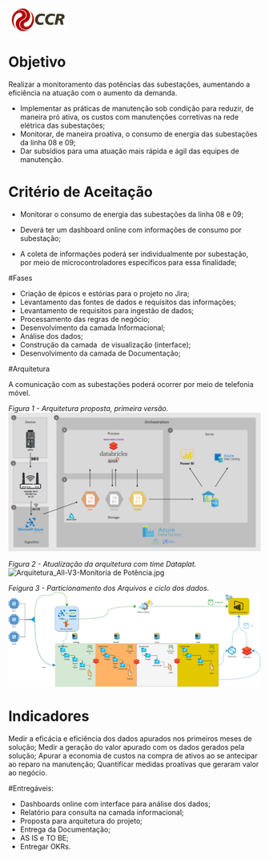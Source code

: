 ![Logo-grupo-ccr-Editado-v3.png](/.attachments/Logo-grupo-ccr-Editado-v3-c966143a-ebc6-4b44-9548-395e41aac6ab.png)
# Objetivo

Realizar a monitoramento das potências das subestações, aumentando a eficiência na atuação com o aumento da demanda.


- Implementar as práticas de manutenção sob condição para reduzir, de maneira pró ativa, os custos com manutenções corretivas na rede elétrica das subestações;
- Monitorar, de maneira proativa, o consumo de energia das subestações da linha 08 e 09;
- Dar subsídios para uma atuação mais rápida e ágil das equipes de manutenção.

# Critério de Aceitação
- Monitorar o consumo de energia das subestações da linha 08 e 09;

- Deverá ter um dashboard online com informações de consumo por subestação;

- A coleta de informações poderá ser individualmente por subestação, por meio de microcontroladores específicos para essa finalidade;

#Fases

- Criação de épicos e estórias para o projeto no Jira;
- Levantamento das fontes de dados e requisitos das informações;
- Levantamento de requisitos para ingestão de dados;
- Processamento das regras de negócio;
- Desenvolvimento da camada Informacional;
- Análise dos dados;
- Construção da camada  de visualização (interface);
- Desenvolvimento da camada de Documentação;

#Arquitetura


A comunicação com as subestações poderá ocorrer por meio de telefonia móvel.

_Figura 1 - Arquitetura proposta, primeira versão._
![image.png](/.attachments/image-b2496187-2213-4172-9226-e8f3fddaa63d.png)

_Figura 2 - Atualização da arquitetura com time Dataplat._
![Arquitetura_All-V3-Monitoria de Potência.jpg](/.attachments/Arquitetura_All-V3-Monitoria%20de%20Potência-d9d34b08-7f5b-4951-829d-4a5e1c088175.jpg)

_Feigura 3 - Particionamento dos Arquivos e ciclo dos dados._
![Arquitetura_All-V3-Stream Iot.jpg](/.attachments/Arquitetura_All-V3-Stream%20Iot-93b963c0-a20a-44bd-bb62-8f7fb4725d0a.jpg)

# Indicadores
Medir a eficácia e eficiência dos dados apurados nos primeiros meses de solução;
Medir a geração do valor apurado com os dados gerados pela solução;
Apurar a economia de custos na compra de ativos ao se antecipar ao reparo na manutenção;
Quantificar medidas proativas que geraram valor ao negócio.

#Entregáveis:
* Dashboards online com interface para análise dos dados;
* Relatório para consulta na camada informacional;
* Proposta para arquitetura do projeto;
* Entrega da Documentação;
* AS IS e TO BE;
* Entregar OKRs.

